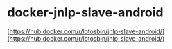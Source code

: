 # docker-jnlp-slave-android


[https://hub.docker.com/r/lotosbin/jnlp-slave-android/](https://hub.docker.com/r/lotosbin/jnlp-slave-android/)

